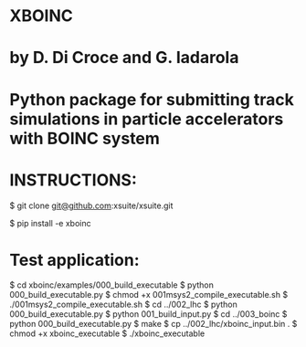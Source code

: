# XBOINC
# by D. Di Croce and G. Iadarola

# Python package for submitting track simulations in particle accelerators with BOINC system

# INSTRUCTIONS:
$ git clone git@github.com:xsuite/xsuite.git

$ pip install -e xboinc

# Test application:
$ cd xboinc/examples/000_build_executable
$ python 000_build_executable.py
$ chmod +x 001msys2_compile_executable.sh
$ ./001msys2_compile_executable.sh
$ cd ../002_lhc
$ python 000_build_executable.py
$ python 001_build_input.py
$ cd ../003_boinc
$ python 000_build_executable.py
$ make
$ cp ../002_lhc/xboinc_input.bin .
$ chmod +x xboinc_executable
$ ./xboinc_executable
